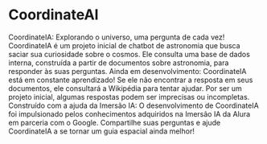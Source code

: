 # CoordinateAI

CoordinateIA: Explorando o universo, uma pergunta de cada vez!
CoordinateIA é um projeto inicial de chatbot de astronomia que busca saciar sua curiosidade sobre o cosmos. Ele consulta uma base de dados interna, construída a partir de documentos sobre astronomia, para responder às suas perguntas.
Ainda em desenvolvimento:
CoordinateIA está em constante aprendizado! Se ele não encontrar a resposta em seus documentos, ele consultará a Wikipédia para tentar ajudar. Por ser um projeto inicial, algumas respostas podem ser imprecisas ou incompletas.
Construído com a ajuda da Imersão IA:
O desenvolvimento de CoordinateIA foi impulsionado pelos conhecimentos adquiridos na Imersão IA da Alura em parceria com o Google.
Compartilhe suas perguntas e ajude CoordinateIA a se tornar um guia espacial ainda melhor!
